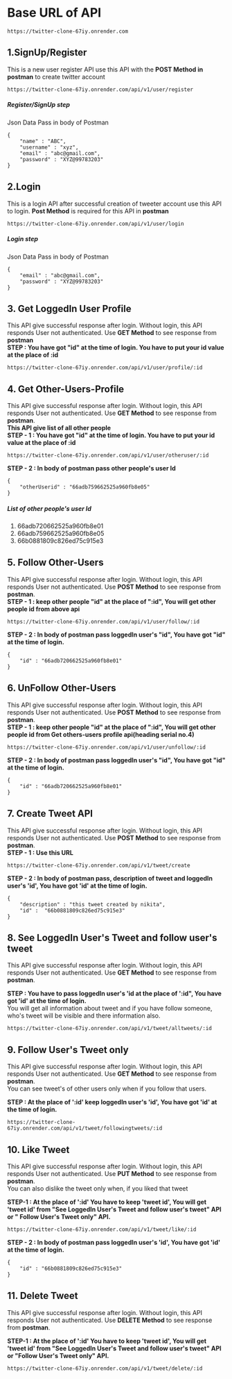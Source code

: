 # Base URL of API
```
https://twitter-clone-67iy.onrender.com
```

## 1.SignUp/Register  <br>
This is a new user register API use this API with the **POST Method in postman** to create twitter account
```
https://twitter-clone-67iy.onrender.com/api/v1/user/register
```

##### Register/SignUp step <br>
Json Data Pass in body of Postman
```
{
    "name" : "ABC",  
    "username" : "xyz",
    "email" : "abc@gmail.com",
    "password" : "XYZ@99783203"
}
```

## 2.Login <br>
This is a login API after successful creation of tweeter account use this API to login. **Post Method** is required for this API in **postman**
```
https://twitter-clone-67iy.onrender.com/api/v1/user/login
```

##### Login step <br>
Json Data Pass in body of Postman
```
{
    "email" : "abc@gmail.com",
    "password" : "XYZ@99783203"
}
```

## 3. Get LoggedIn User Profile <br>
This API  give successful response after login. Without login, this API responds User not authenticated. Use **GET Method** to see response from **postman** <br>
**STEP :  You have got "id" at the time of login. You have to put your id value at the place of :id**
```
https://twitter-clone-67iy.onrender.com/api/v1/user/profile/:id
```


## 4. Get Other-Users-Profile  <br>
This API  give successful response after login. Without login, this API responds User not authenticated. Use **GET Method** to see response from **postman**. <br>
**This API give list of all other people**<br>
**STEP - 1 :  You have got "id" at the time of login.  You have to put your id value at the place of :id**
```
https://twitter-clone-67iy.onrender.com/api/v1/user/otheruser/:id
```

**STEP - 2 : In body of postman pass other people's user Id**
```
{
    "otherUserid" : "66adb759662525a960fb8e05"
}
```
##### List of other people's user Id 
1.  66adb720662525a960fb8e01
2.  66adb759662525a960fb8e05
3.  66b0881809c826ed75c915e3


## 5. Follow Other-Users <br>
This API  give successful response after login. Without login, this API responds User not authenticated. Use **POST Method** to see response from **postman**. <br>
**STEP - 1 : keep other people "id" at the place of ":id", You will get other people id from above api**
```
https://twitter-clone-67iy.onrender.com/api/v1/user/follow/:id
```
**STEP - 2 : In body of postman pass loggedIn user's "id", You have got "id" at the time of login.**
```
{
    "id" : "66adb720662525a960fb8e01"
}
```

## 6. UnFollow Other-Users <br>
This API  give successful response after login. Without login, this API responds User not authenticated. Use **POST Method** to see response from **postman**. <br>
**STEP - 1 : keep other people "id" at the place of ":id", You will get other people id from Get others-users profile api(heading serial no.4)**
```
https://twitter-clone-67iy.onrender.com/api/v1/user/unfollow/:id
```
**STEP - 2 : In body of postman pass loggedIn user's "id", You have got "id" at the time of login.**
```
{
    "id" : "66adb720662525a960fb8e01"  
}
```

## 7. Create Tweet API <br>
This API  give successful response after login. Without login, this API responds User not authenticated. Use **POST Method** to see response from **postman**. <br>
**STEP - 1 : Use this URL**
```
https://twitter-clone-67iy.onrender.com/api/v1/tweet/create
```
**STEP - 2 : In body of postman pass, description of tweet and loggedIn user's 'id', You have got 'id' at the time of login.**
```
{
    "description" : "this tweet created by nikita",
    "id" :  "66b0881809c826ed75c915e3"
}
```

## 8. See LoggedIn User's Tweet and follow user's tweet <br>
This API  give successful response after login. Without login, this API responds User not authenticated. Use **GET Method** to see response from **postman**. <br>

**STEP  : You have to pass loggedIn user's 'id at the place of ':id", You have got 'id' at the time of login.** <br>
You will get all information about tweet and if you have follow someone, who's tweet will be visible and there information also.
```
https://twitter-clone-67iy.onrender.com/api/v1/tweet/alltweets/:id
```


## 9. Follow User's Tweet only<br>
This API  give successful response after login. Without login, this API responds User not authenticated. Use **GET Method** to see response from **postman**.<br>
You can see tweet's of other users only when if you follow that users.<br>

**STEP : At the place of ':id' keep loggedIn user's 'id', You have got 'id' at the time of login.**
```
https://twitter-clone-67iy.onrender.com/api/v1/tweet/followingtweets/:id
```

## 10. Like Tweet<br>
This API  give successful response after login. Without login, this API responds User not authenticated. Use **PUT Method** to see response from **postman**.<br>
You can also dislike the tweet only when, if you liked that tweet <br>

**STEP-1 : At the place of ':id' You have to keep 'tweet id', You will get 'tweet id' from "See LoggedIn User's Tweet and follow user's tweet" API or " Follow User's Tweet only" API.**
```
https://twitter-clone-67iy.onrender.com/api/v1/tweet/like/:id
```

**STEP - 2 : In body of postman pass loggedIn user's 'id', You have got 'id' at the time of login.**
```
{
    "id" : "66b0881809c826ed75c915e3"
}
```

## 11. Delete Tweet <br>
This API  give successful response after login. Without login, this API responds User not authenticated. Use **DELETE Method** to see response from **postman**.<br>

**STEP-1 : At the place of ':id' You have to keep 'tweet id', You will get 'tweet id' from "See LoggedIn User's Tweet and follow user's tweet" API or "Follow User's Tweet only" API.**
```
https://twitter-clone-67iy.onrender.com/api/v1/tweet/delete/:id
```




